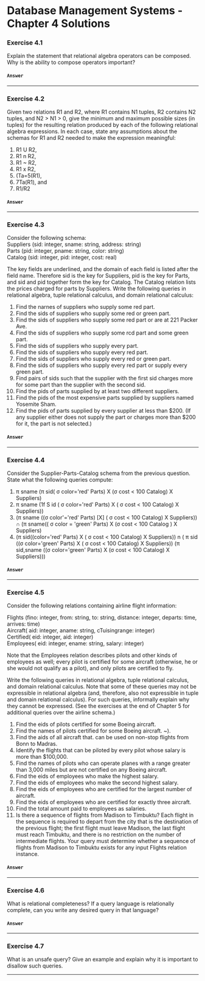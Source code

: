 # Database Management Systems - Chapter 4 Solutions

### Exercise 4.1
Explain the statement that relational algebra operators can be composed. Why is the ability to compose operators important?
#### `Answer`

***
### Exercise 4.2
Given two relations R1 and R2, where R1 contains N1 tuples, R2 contains N2 tuples, and N2 > N1 > 0, give the minimum and maximum possible sizes (in tuples) for the resulting relation produced by each of the following relational algebra expressions. In each case, state any assumptions about the schemas for R1 and R2 needed to make the expression meaningful:
1. R1 U R2,
2. R1 n R2,
3. R1 ~ R2,
4. R1 x R2,
5. (Ta=5(R1),
6. 7Ta(R1), and
7. R1/R2

#### `Answer`

***
### Exercise 4.3
Consider the following schema:  
Suppliers (sid: integer, sname: string, address: string)  
Parts (pid: integer, pname: string, color: string)  
Catalog (sid: integer, pid: integer, cost: real)  

The key fields are underlined, and the domain of each field is listed after the field name. Therefore sid is the key for Suppliers, pid is the key for Parts, and sid and pid together form the key for Catalog. The Catalog relation lists the prices charged for parts by Suppliers. Write
the following queries in relational algebra, tuple relational calculus, and domain relational calculus:  
1. Find the narnes of suppliers who supply some red part.
2. Find the sids of suppliers who supply some red or green part.
3. Find the sids of suppliers who supply some red part or are at 221 Packer Ave.
4. Find the sids of suppliers who supply some rcd part and some green part.
5. Find the sids of suppliers who supply every part.
6. Find the sids of suppliers who supply every red part.
7. Find the sids of suppliers who supply every red or green part.
8. Find the sids of suppliers who supply every red part or supply every green part.
9. Find pairs of sids such that the supplier with the first sid charges more for some part than the supplier with the second sid.
10. Find the pids of parts supplied by at least two different suppliers.
11. Find the pids of the most expensive parts supplied by suppliers named Yosemite Sham.
12. Find the pids of parts supplied by every supplier at less than $200. (If any supplier either does not supply the part or charges more than $200 for it, the part is not selected.)

#### `Answer`

***
### Exercise 4.4
Consider the Supplier-Parts-Catalog schema from the previous question. State what the following queries compute:
1. π sname (π sid( σ color='red' Parts) X (σ cost < 100 Catalog) X Suppliers)
2. π sname (1f S id ( σ color='red' Parts) X ( σ cost < 100 Catalog) X Suppliers))
3. (π sname ((σ color'='red' Parts) [X] ( σ cost < 100 Catalog) X Suppliers)) ∩ (π sname(( σ color = 'green' Parts) X (σ cost < 100 Catalog ) X Suppliers)
4. (π sid((color='red' Parts) X ( σ cost < 100 Catalog) X Suppliers)) n
( π sid ((σ color='green' Parts) X ( σ cost < 100 Catalog) X Suppliers))
(π sid,sname ((σ color='green' Parts) X (σ cost < 100 Catalog) X Suppliers)))  


#### `Answer`

***
### Exercise 4.5
Consider the following relations containing airline flight information:

Flights (fino: integer, from: string, to: string, distance: integer, departs: time, arrives: time)  
Aircraft( aid: integer, aname: string, cTuisingrange: integer)  
Certified( eid: integer, aid: integer)  
Employees( eid: integer, ename: string, salary: integer)  

Note that the Employees relation describes pilots and other kinds of employees as well; every pilot is certified for some aircraft (otherwise, he or she would not qualify as a pilot), and only
pilots are certified to fly.  

Write the following queries in relational algebra, tuple relational calculus, and domain relational calculus. Note that some of these queries may not be expressible in relational algebra (and, therefore, also not expressible in tuple and domain relational calculus). For such queries, informally explain why they cannot be expressed. (See the exercises at the end of Chapter 5 for additional queries over the airline schema.)
1. Find the eids of pilots certified for some Boeing aircraft.
2. Find the names of pilots certified for some Boeing aircraft.
~).
3. Find the aids of all aircraft that. can be used on non-stop flights from Bonn to Madras.
4. Identify the flights that can be piloted by every pilot whose salary is more than $100,000.
5. Find the names of pilots who can operate planes with a range greater than 3,000 miles
but are not certified on any Boeing aircraft.
6. Find the eids of employees who make the highest salary.
7. Find the eids of employees who make the second highest salary.
8. Find the eids of employees who are certified for the largest number of aircraft.
9. Find the eids of employees who are certified for exactly three aircraft.
10. Find the total amount paid to employees as salaries.
11. Is there a sequence of flights from Madison to Timbuktu? Each flight in the sequence is required to depart from the city that is the destination of the previous flight; the first flight must leave Madison, the last flight must reach Timbuktu, and there is no restriction
on the number of intermediate flights. Your query must determine whether a sequence of flights from Madison to Timbuktu exists for any input Flights relation instance.

#### `Answer`

***
### Exercise 4.6
What is relational completeness? If a query language is relationally complete, can you write any desired query in that language?

#### `Answer`

***
### Exercise 4.7
What is an unsafe query? Give an example and explain why it is important
to disallow such queries.



***
